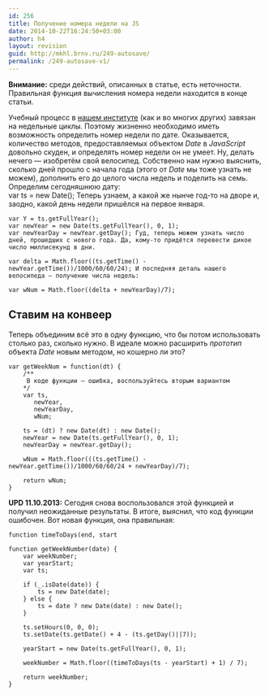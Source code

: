 ```yaml
---
id: 256
title: Получение номера недели на JS
date: 2014-10-22T16:24:50+03:00
author: h4
layout: revision
guid: http://mkhl.brnv.ru/249-autosave/
permalink: /249-autosave-v1/
---
```

**Внимание:** среди действий, описанных в статье, есть неточности. Правильная функция вычисления номера недели находится в конце статьи.

Учебный процесс в [нашем институте](http://www.avalon.ru) (как и во многих других) завязан на недельные циклы. Поэтому жизненно необходимо иметь возможность определить номер недели по дате. Оказывается, количество методов, предоставляемых объектом _Date_ в _JavaScript_ довольно скуден, и определять номер недели он не умеет. Ну, делать нечего — изобретём свой велосипед. Собственно нам нужно выяснить, сколько дней прошло с начала года (этого от _Date_ мы тоже узнать не можем), дополнить его до целого числа недель и поделить на семь. Определим сегодняшнюю дату:  
var ts = new Date(); Теперь узнаем, а какой же нынче год-то на дворе и, заодно, какой день недели пришёлся на первое января.

    var Y = ts.getFullYear();
    var newYear = new Date(ts.getFullYear(), 0, 1);
    var newYearDay = newYear.getDay(); Гуд, теперь можем узнать число дней, прошедших с нового года. Да, кому-то придётся перевести дикое число миллисекунд в дни. 
    
    var delta = Math.floor((ts.getTime() - newYear.getTime())/1000/60/60/24); И последняя деталь нашего велосипеда — получение числа недель: 
    
    var wNum = Math.floor((delta + newYearDay)/7);
    

## Ставим на конвеер

Теперь объединим всё это в одну функцию, что бы потом использовать столько раз, сколько нужно. В идеале можно расширить _прототип_ объекта _Date_ новым методом, но кошерно ли это?

    var getWeekNum = function(dt) {
        /**
         В коде функции — ошибка, воспользуйтесь вторым вариантом
        */
        var ts,
           newYear,
           newYearDay,
           wNum;
    
        ts = (dt) ? new Date(dt) : new Date();
        newYear = new Date(ts.getFullYear(), 0, 1);
        newYearDay = newYear.getDay();
    
        wNum = Math.floor(((ts.getTime() - newYear.getTime())/1000/60/60/24 + newYearDay)/7);
    
        return wNum;
    }
    

**UPD 11.10.2013:** Сегодня снова воспользовался этой функцией и получил неожиданные результаты. В итоге, выяснил, что код функции ошибочен. Вот новая функция, она правильная:

    function timeToDays(end, start
    
    function getWeekNumber(date) {
        var weekNumber;
        var yearStart;
        var ts;
    
        if (_.isDate(date)) {
            ts = new Date(date);
        } else {
            ts = date ? new Date(date) : new Date();
        }
    
        ts.setHours(0, 0, 0);
        ts.setDate(ts.getDate() + 4 - (ts.getDay()||7));
    
        yearStart = new Date(ts.getFullYear(), 0, 1);
    
        weekNumber = Math.floor((timeToDays(ts - yearStart) + 1) / 7);
    
        return weekNumber;
    }